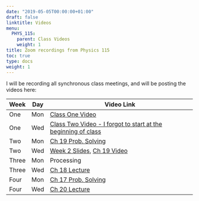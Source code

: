 ```yaml
---
date: "2019-05-05T00:00:00+01:00"
draft: false
linktitle: Videos
menu:
  PHYS_115:
    parent: Class Videos
    weight: 1
title: Zoom recordings from Physics 115
toc: true
type: docs
weight: 1
---
```


I will be recording all synchronous class meetings, and will be posting the videos here:

|Week|Day|Video Link|
|---|---|---|
|One|Mon|[Class One Video](<https://drexel.zoom.us/rec/share/1O5yfoHv2mhIYtbXuRqCU_IxRp3uT6a803UarPFenU1DSnvvOfWPz8CznvZNHQ60>)|
|One|Wed|[Class Two Video - I forgot to start at the beginning of class](<https://drexel.zoom.us/rec/share/-N4qdu7Q0WhIYo3W6EaHZYItD77haaa81CAZr6cInUdYmkpTzzln3xl1IMDi41ls>)
|Two|Mon| [Ch 19 Prob. Solving](<https://drexel.zoom.us/rec/share/_vR4FJjdqV1OGqPqzX3DXIg-J43qaaa80yhN8_ILyUhsw4oUYfzv8NA7gMPWSV4P>)
|Two|Wed|<a href="/slides/ChSlides" target="_blank">Week 2 Slides</a>, [Ch 19 Video](<https://drexel.zoom.us/rec/share/9dZXNaDu9UBOZ43MuBCEUat7MrrLT6a803JKrPMJzR53dls91_mGl63Q7i2Ezmgv>) |
|Three| Mon| Processing |
|Three| Wed| [Ch 18 Lecture](https://drexel.zoom.us/rec/share/-JFcK6vg6lxJEo3VtEDbXO0EJp-iX6a8gCFL-vYEzUy_V5R-4pff7uwhg4NdrfEv)|
|Four| Mon| [Ch 17 Prob. Solving](<https://drexel.zoom.us/rec/share/zv1XbLPfrj5LW5Xj0kycZLcoPN3HX6a80HNI_PILmhrCoaCtlEA6Rg_bFr8Wu7NV>)|
|Four | Wed | [Ch 20 Lecture](<https://drexel.zoom.us/rec/share/w8F5Mpvuzj5Lb7OOx1qHdp4vFKXqeaa81CRIqfUFyxkQH8lLeAb7DkskT6VQEoOL>)|